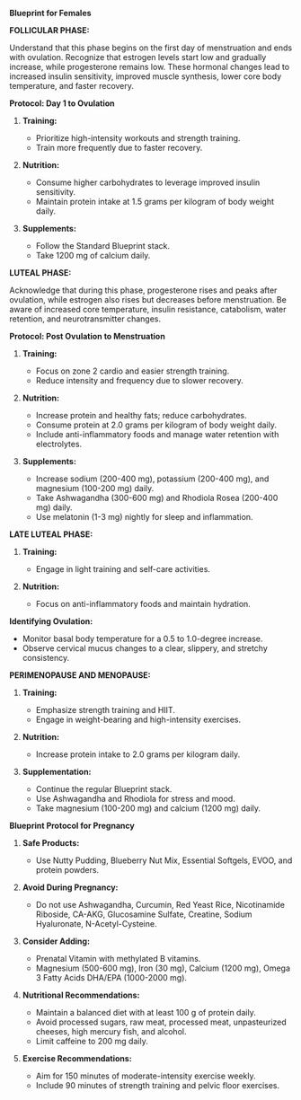 **Blueprint for Females**

**FOLLICULAR PHASE:**

Understand that this phase begins on the first day of menstruation and ends with ovulation. Recognize that estrogen levels start low and gradually increase, while progesterone remains low. These hormonal changes lead to increased insulin sensitivity, improved muscle synthesis, lower core body temperature, and faster recovery.

**Protocol: Day 1 to Ovulation**

1. **Training:**
   - Prioritize high-intensity workouts and strength training.
   - Train more frequently due to faster recovery.

2. **Nutrition:**
   - Consume higher carbohydrates to leverage improved insulin sensitivity.
   - Maintain protein intake at 1.5 grams per kilogram of body weight daily.

3. **Supplements:**
   - Follow the Standard Blueprint stack.
   - Take 1200 mg of calcium daily.

**LUTEAL PHASE:**

Acknowledge that during this phase, progesterone rises and peaks after ovulation, while estrogen also rises but decreases before menstruation. Be aware of increased core temperature, insulin resistance, catabolism, water retention, and neurotransmitter changes.

**Protocol: Post Ovulation to Menstruation**

1. **Training:**
   - Focus on zone 2 cardio and easier strength training.
   - Reduce intensity and frequency due to slower recovery.

2. **Nutrition:**
   - Increase protein and healthy fats; reduce carbohydrates.
   - Consume protein at 2.0 grams per kilogram of body weight daily.
   - Include anti-inflammatory foods and manage water retention with electrolytes.

3. **Supplements:**
   - Increase sodium (200-400 mg), potassium (200-400 mg), and magnesium (100-200 mg) daily.
   - Take Ashwagandha (300-600 mg) and Rhodiola Rosea (200-400 mg) daily.
   - Use melatonin (1-3 mg) nightly for sleep and inflammation.

**LATE LUTEAL PHASE:**

1. **Training:**
   - Engage in light training and self-care activities.

2. **Nutrition:**
   - Focus on anti-inflammatory foods and maintain hydration.

**Identifying Ovulation:**

- Monitor basal body temperature for a 0.5 to 1.0-degree increase.
- Observe cervical mucus changes to a clear, slippery, and stretchy consistency.

**PERIMENOPAUSE AND MENOPAUSE:**

1. **Training:**
   - Emphasize strength training and HIIT.
   - Engage in weight-bearing and high-intensity exercises.

2. **Nutrition:**
   - Increase protein intake to 2.0 grams per kilogram daily.

3. **Supplementation:**
   - Continue the regular Blueprint stack.
   - Use Ashwagandha and Rhodiola for stress and mood.
   - Take magnesium (100-200 mg) and calcium (1200 mg) daily.

**Blueprint Protocol for Pregnancy**

1. **Safe Products:**
   - Use Nutty Pudding, Blueberry Nut Mix, Essential Softgels, EVOO, and protein powders.

2. **Avoid During Pregnancy:**
   - Do not use Ashwagandha, Curcumin, Red Yeast Rice, Nicotinamide Riboside, CA-AKG, Glucosamine Sulfate, Creatine, Sodium Hyaluronate, N-Acetyl-Cysteine.

3. **Consider Adding:**
   - Prenatal Vitamin with methylated B vitamins.
   - Magnesium (500-600 mg), Iron (30 mg), Calcium (1200 mg), Omega 3 Fatty Acids DHA/EPA (1000-2000 mg).

4. **Nutritional Recommendations:**
   - Maintain a balanced diet with at least 100 g of protein daily.
   - Avoid processed sugars, raw meat, processed meat, unpasteurized cheeses, high mercury fish, and alcohol.
   - Limit caffeine to 200 mg daily.

5. **Exercise Recommendations:**
   - Aim for 150 minutes of moderate-intensity exercise weekly.
   - Include 90 minutes of strength training and pelvic floor exercises.